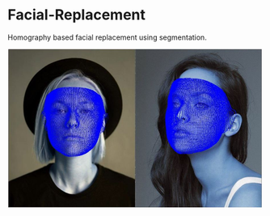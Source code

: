 # Facial-Replacement
Homography based facial replacement using segmentation.




![](images/face_dense.JPG)
